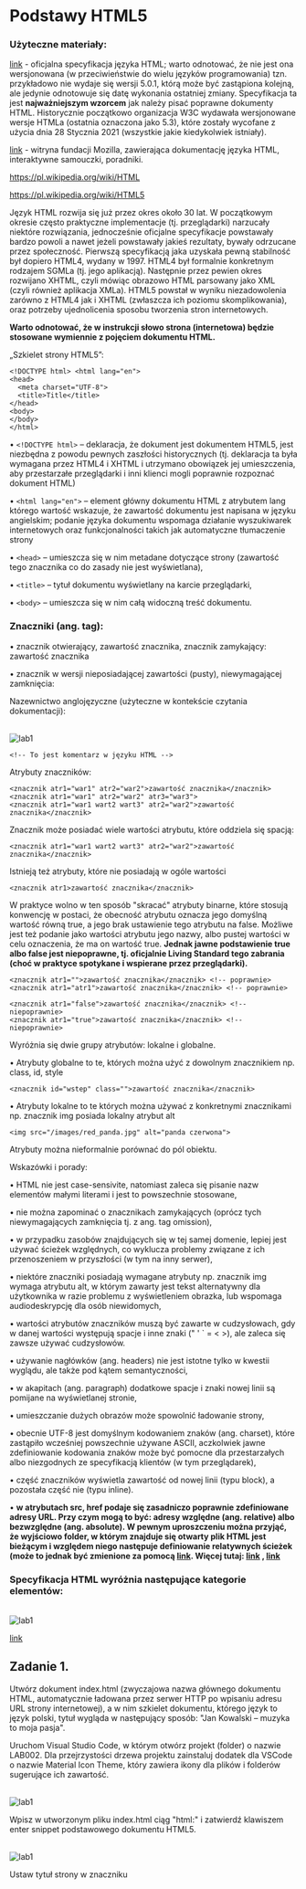 # Podstawy HTML5

### Użyteczne materiały:
[link](https://html.spec.whatwg.org/multipage/) - oficjalna specyfikacja języka HTML; warto odnotować, że nie jest ona wersjonowana (w przeciwieństwie do wielu języków programowania) tzn. przykładowo nie wydaje się wersji 5.0.1, którą może być zastąpiona kolejną, ale jedynie odnotowuje się datę wykonania ostatniej zmiany. Specyfikacja ta jest **najważniejszym wzorcem** jak należy pisać poprawne dokumenty HTML. Historycznie początkowo organizacja W3C wydawała wersjonowane wersje HTMLa (ostatnia oznaczona jako 5.3), które zostały wycofane z użycia dnia 28 Stycznia 2021 (wszystkie jakie kiedykolwiek istniały).

[link](https://developer.mozilla.org/en-US/docs/Web/HTML/) - witryna fundacji Mozilla, zawierająca dokumentację języka HTML, interaktywne samouczki, poradniki.

https://pl.wikipedia.org/wiki/HTML

https://pl.wikipedia.org/wiki/HTML5

Język HTML rozwija się już przez okres około 30 lat. W początkowym okresie często praktyczne implementacje (tj. przeglądarki) narzucały niektóre rozwiązania, jednocześnie oficjalne specyfikacje powstawały bardzo powoli a nawet jeżeli powstawały jakieś rezultaty, bywały odrzucane przez społeczność. Pierwszą specyfikacją jaka uzyskała pewną stabilność był dopiero HTML4, wydany w 1997. HTML4 był formalnie konkretnym rodzajem SGMLa (tj. jego aplikacją). Następnie przez pewien okres rozwijano XHTML, czyli mówiąc obrazowo HTML parsowany jako XML (czyli również aplikacja XMLa). HTML5 powstał w wyniku niezadowolenia zarówno z HTML4 jak i XHTML (zwłaszcza ich poziomu skomplikowania), oraz potrzeby ujednolicenia sposobu tworzenia stron internetowych.

**Warto odnotować, że w instrukcji słowo strona (internetowa) będzie stosowane wymiennie z pojęciem dokumentu HTML.**

„Szkielet strony HTML5”:

```
<!DOCTYPE html> <html lang="en">
<head>
  <meta charset="UTF-8">
  <title>Title</title>
</head>
<body>
</body>
</html>
```
• `<!DOCTYPE html>` – deklaracja, że dokument jest dokumentem HTML5, jest niezbędna z powodu pewnych zaszłości historycznych (tj. deklaracja ta była wymagana przez HTML4 i XHTML i utrzymano obowiązek jej umieszczenia, aby przestarzałe przeglądarki i inni klienci mogli poprawnie rozpoznać dokument HTML)

• `<html lang="en">` – element główny dokumentu HTML z atrybutem lang którego wartość wskazuje, że zawartość dokumentu jest napisana w języku angielskim; podanie języka dokumentu wspomaga działanie wyszukiwarek internetowych oraz funkcjonalności takich jak automatyczne tłumaczenie strony

• `<head>` – umieszcza się w nim metadane dotyczące strony (zawartość tego znacznika co do zasady nie jest wyświetlana),

• `<title>` – tytuł dokumentu wyświetlany na karcie przeglądarki,

• `<body>` – umieszcza się w nim całą widoczną treść dokumentu.

### Znaczniki (ang. tag):

• znacznik otwierający, zawartość znacznika, znacznik zamykający:
<znacznik>zawartość znacznika</znacznik>

• znacznik w wersji nieposiadającej zawartości (pusty), niewymagającej zamknięcia:
<znacznik>

Nazewnictwo anglojęzyczne (użyteczne w kontekście czytania dokumentacji): 

<br>![lab1](img/lab1v1.png)
```
<!-- To jest komentarz w języku HTML -->
```
Atrybuty znaczników:
```
<znacznik atr1="war1" atr2="war2">zawartość znacznika</znacznik> <znacznik atr1="war1" atr2="war2" atr3="war3">
<znacznik atr1="war1 wart2 wart3" atr2="war2">zawartość znacznika</znacznik>
```
Znacznik może posiadać wiele wartości atrybutu, które oddziela się spacją:
```
<znacznik atr1="war1 wart2 wart3" atr2="war2">zawartość znacznika</znacznik>
```
Istnieją też atrybuty, które nie posiadają w ogóle wartości
```
<znacznik atr1>zawartość znacznika</znacznik>
```
W praktyce wolno w ten sposób "skracać" atrybuty binarne, które stosują konwencję w postaci, że obecność atrybutu oznacza jego domyślną wartość równą true, a jego brak ustawienie tego atrybutu na false. Możliwe jest też podanie jako wartości atrybutu jego nazwy, albo pustej wartości w celu oznaczenia, że ma on wartość true. **Jednak jawne podstawienie true albo false jest niepoprawne, tj. oficjalnie Living Standard tego zabrania (choć w praktyce spotykane i wspierane przez przeglądarki).**
```
<znacznik atr1="">zawartość znacznika</znacznik> <!-- poprawnie>
<znacznik atr1="atr1">zawartość znacznika</znacznik> <!-- poprawnie>

<znacznik atr1="false">zawartość znacznika</znacznik> <!-- niepoprawnie>
<znacznik atr1="true">zawartość znacznika</znacznik> <!-- niepoprawnie>
```
Wyróżnia się dwie grupy atrybutów: lokalne i globalne.

• Atrybuty globalne to te, których można użyć z dowolnym znacznikiem np. class, id, style
```
<znacznik id="wstep" class="">zawartość znacznika</znacznik>
```

• Atrybuty lokalne to te których można używać z konkretnymi znacznikami np. znacznik img posiada lokalny atrybut alt
```
<img src="/images/red_panda.jpg" alt="panda czerwona">
```

Atrybuty można nieformalnie porównać do pól obiektu.

Wskazówki i porady:

• HTML nie jest case-sensivite, natomiast zaleca się pisanie nazw elementów małymi literami i jest to powszechnie stosowane,

• nie można zapominać o znacznikach zamykających (oprócz tych niewymagających zamknięcia tj. z ang. tag omission),

• w przypadku zasobów znajdujących się w tej samej domenie, lepiej jest używać ścieżek względnych, co wyklucza problemy związane z ich przenoszeniem w przyszłości (w tym na inny serwer),

• niektóre znaczniki posiadają wymagane atrybuty np. znacznik img wymaga atrybutu alt, w którym zawarty jest tekst alternatywny dla użytkownika w razie problemu z wyświetleniem obrazka, lub wspomaga audiodeskrypcję dla osób niewidomych,

• wartości atrybutów znaczników muszą być zawarte w cudzysłowach, gdy w danej wartości występują spacje i inne znaki (" ' ` = < >), ale zaleca się zawsze używać cudzysłowów.

• używanie nagłówków (ang. headers) nie jest istotne tylko w kwestii wyglądu, ale także pod kątem semantyczności,

• w akapitach (ang. paragraph) dodatkowe spacje i znaki nowej linii są pomijane na wyświetlanej stronie,

• umieszczanie dużych obrazów może spowolnić ładowanie strony,

• obecnie UTF-8 jest domyślnym kodowaniem znaków (ang. charset), które zastąpiło wcześniej powszechnie używane ASCII, aczkolwiek jawne zdefiniowanie kodowania znaków może być pomocne dla przestarzałych albo niezgodnych ze specyfikacją klientów (w tym przeglądarek),

• część znaczników wyświetla zawartość od nowej linii (typu block), a pozostała część nie (typu inline).

• **w atrybutach src, href podaje się zasadniczo poprawnie zdefiniowane adresy URL. Przy czym mogą to być: adresy względne (ang. relative) albo bezwzględne (ang. absolute). W pewnym uproszczeniu można przyjąć, że wyjściowo folder, w którym znajduje się otwarty plik HTML jest bieżącym i względem niego następuje definiowanie relatywnych ścieżek (może to jednak być zmienione za pomocą [link](https://html.spec.whatwg.org/multipage/semantics.html#the-base-element). Więcej tutaj: [link](https://url.spec.whatwg.org/#url-writing) , [link](https://url.spec.whatwg.org/#url-miscellaneous)**

### Specyfikacja HTML wyróżnia następujące kategorie elementów:

<br>![lab1](img/lab1v2.png)

[link](https://html.spec.whatwg.org/multipage/dom.html#kinds-of-content)

## **Zadanie 1.**

Utwórz dokument index.html (zwyczajowa nazwa głównego dokumentu HTML, automatycznie ładowana przez serwer HTTP po wpisaniu adresu URL strony internetowej), a w nim szkielet dokumentu, którego język to język polski, tytuł wygląda w następujący sposób: "Jan Kowalski – muzyka to moja pasja".

Uruchom Visual Studio Code, w którym otwórz projekt (folder) o nazwie LAB002. Dla przejrzystości drzewa projektu zainstaluj dodatek dla VSCode o nazwie Material Icon Theme, który zawiera ikony dla plików i folderów sugerujące ich zawartość.

<br>![lab1](img/lab1v3.png)

Wpisz w utworzonym pliku index.html ciąg "html:" i zatwierdź klawiszem enter snippet podstawowego dokumentu HTML5.

<br>![lab1](img/lab1v4.png)

Ustaw tytuł strony w znaczniku <title> na "Jan Kowalski - z pasją do muzyki".

Zainstaluj dodatek "Live Server". Jest to serwer deweloperski (czyli służący do tworzenia stron, a nie hostowania ich na produkcji). Słowo Live oznacza, że po zrobieniu jakiejkolwiek zmiany serwer przeładowuje stronę i ją od razu renderuje.

<br>![lab1](img/lab1v5.png)

Uruchomić stronę w przeglądarce klikając prawym przyciskiem myszy polu edytora a następnie wybrać opcję Open with Live Server.

<br>![lab1](img/lab1v6.png)

Dodatek odświeży automatycznie stronę po zapisaniu pliku w VSCode

<br>![lab1](img/lab1v7.png)

Niezapisany plik oznaczony jest kropką na karcie z nazwą pliku. **Zapisać plik i zapamiętać skrót służący do zapisywania ctrl+s (kropka powinna zniknąć a strona w przeglądarce zostać odświeżona).**

Na marginesie istnieje też możliwość zainstalowania dodatku, który renderuje HTML wewnątrz VSCode'a do szybkiego podglądu.

<br>![lab1](img/lab1v8.png)

W celu włączenia podglądu wciskamy najpierw ctrl+q a następnie po zwolnieniu tych klawiszy s.

## **Zadanie 2.**

Tag `<h1>` do `<h6>` służy do tworzenia nagłówków dla sekcji dokumentu.

Nagłówek pierwszego stopnia `<h1>` jest najważniejszy. W przeszłości zalecano wykorzystanie go jedynie jeden raz w całym dokumencie, jednak HTML5 zniósł to ograniczenie. Nagłówki mogą pojawiać się wielokrotnie w 
dokumencie.

Utwórz nagłówek pierwszego poziomu zawierający tytuł strony związany z zainteresowaniami np. Topo wspinaczkowe – przewodnik dla nowicjuszy

<br>![lab1](img/lab1v9.png)

Utwórz nagłówek 2 poziomu o tytule Zespół Redakcyjny. Oraz nagłówek 3 poziomu z imieniem i nazwiskiem.

Tag `<img src="" alt="">` służy do zamieszczania grafiki w dokumencie. Atrybuty `src` oraz `alt` są to atrybuty wymagane!

- src= definiuje ścieżkę do obrazka (preferowana jest ścieżka względna)

-alt= tekst wyświetlany, jeśli obrazek nie może zostać wczytany

```
<img src="images/red_panda.jpg" alt="Panda czerwona">
```
Więcej o tagu `<img>`
[link](https://html.spec.whatwg.org/multipage/embedded-content.html#the-img-element
https://developer.mozilla.org/en-US/docs/Web/HTML/Element/img)

_Uwaga boczna: założono, że w folderze bieżącym (tj. tym w którym znajduje się ten dokument HTML) znajduje się podfolder images, w którym dopiero znajduje się obraz JPEG._

Pod nagłówkiem umieść zdjęcie redaktora w formacie jpg.

<br>![lab1](img/lab1v10.png)

**Umieszczanie zdjęć o bardzo dobrej jakości znacznie obniży wydajność przetwarzania dokumentu HTML przez przeglądarkę.**

Znacznik `<p>` mówi o tym, że dany fragment dokumentu to akapit. Oznacza, to że jego zawartość jest połączona tematycznie i podczas renderingu pojawi się odstęp od innych elementów.

[link](https://developer.mozilla.org/en-US/docs/Web/HTML/Element/p)

[link](https://html.spec.whatwg.org/multipage/grouping-content.html#the-p-element)

```
<p>Treść paragrafu.</p>
```

Użyj tego znacznika do stworzenia opisu redaktora pod zdjęciem. Opis powinien zawierać więcej niż 600 znaków.

<br>![lab1](img/lab1v11.png)

Znacznik <hr> (horizontal breakdown) mówi, że w dalszej części dokumentu wystąpi zmiana tematu.

[link]https://developer.mozilla.org/en-US/docs/Web/HTML/Element/hr?retiredLocale=pl)
[link](https://html.spec.whatwg.org/multipage/grouping-content.html#the-hr-element)

Dodaj nowego redaktora a następnie oddziel treść dotyczącą poszczególnych redaktorów znacznikiem `<hr>`

<br>![lab1](img/lab1v12.png)

## **Zadanie 3.**

Utwórz nagłówek "Najpopularniejsze artykuły" 2 poziomu.

Utwórz listę nieuporządkowaną trzypoziomową związaną z tematyką strony. 

Przykładowa lista:

<br>![lab1](img/lab1v13.png)

Tworzenie list odbywa się przez zdefiniowanie korzenia znacznikiem `<ol>` (lista uporządkowana ordered list) lub `<ul>` (lista nieuporządkowana, unordered list). Następnie w zawartości znacznika definiujemy elementy listy oznaczone znacznikiem `<li>`.
```
<ol>
  <li>element 1</li>
  <li>element 2</li>
  <li>element 3</li>
  <li>element 4</li>
  <li>element 5</li>
</ol>
```
```
<ul>
  <li>element 1</li>
  <li>element 2</li>
  <li>element 3</li>
  <li>element 4</li>
  <li>element 5</li>
</ul>
```
Aby utworzyć listę zagnieżdżoną należy w elemencie listy zdefiniować nową listę:
```
<ol>
  <li>element 1</li>
  <li>element 2</li>
  <li>element 3
    <ul>
      <li>element 1</li>
      <li>element 2</li>
      <li>element 3</li>
      <li>element 4</li>
      <li>element 5</li>
    </ul>
  </li>
  <li>element 4</li>
  <li>element 5</li>
</ol>
```

[link](https://developer.mozilla.org/en-US/docs/Web/HTML/Element/ol)

[link](https://developer.mozilla.org/en-US/docs/Web/HTML/Element/ul)

[link](https://html.spec.whatwg.org/multipage/grouping-content.html#the-ol-element)

[link](https://html.spec.whatwg.org/multipage/grouping-content.html#the-ul-element)

## **Zadanie 4.**

Utwórz nagłówek **"Terminarz Wydarzeń"** a następnie utwórz tabelę związaną z wydarzeniami tematycznie związanymi z tytułem strony. Przy tworzeniu tabeli należy użyć atrybutów `colspan` (scalanie kolumn) i `rowspan` (scalanie wierszy) do połączenia komórek w odpowiednich miejscach.
Przykładowa tabela:

<br>![lab1](img/lab1v14.png)

Przykładowa tabela:
```
<table border="1">
  <thead>
    <tr>
      <th>Nagłówek 1 kolumny</th>
      <th>Nagłówek 2 kolumny</th>
      <th>Nagłówek 3 kolumny</th>
    </tr>
  </thead>
  <tbody>
    <tr>
      <th>Nagłówek 1 wiersza</th>
      <td>komórka 1</td>
      <td>komórka 2</td>
    </tr>
    <tr>
      <th>Nagłówek 2 wiersza</th>
      <td>komórka 3</td>
      <td>komórka 4</td>
    </tr>
  </tbody>
</table>
```
• `<table border="1">` główny znacznik, wewnątrz którego definiuje się strukturę tabeli

**Atrybut border jest dodany wyłącznie w celach demonstracyjnych/testowych!!! aby uwidocznić wygląd tabeli. ATRYBUTU NIE NALEŻY STOSOWAĆ WEDŁUG OBECNEJ SPECYFIKACJI HTML!**

• `<thead>` znacznik grupujący nagłówek tabeli

• `<tbody>` znacznik grupujący elementy ciała tabeli

• `<tr>` znacznik definiujący wiersz tabeli, wewnątrz niego zdefiniowane są komórki

• `<th>` znacznik definiujący komórkę nagłówkową

• `<td>` Znacznik definiujący komórkę

Łączenie wierszy i kolumn odbywa się za pomocą atrybutów `rowspan` i `colspan` dodawanych do znaczników komórek.

Łącząc komórki należy podać ich odpowiednią liczbę w danym wymiarze.
```
<table border="1">
  <thead>
    <tr>
      <th>Nagłówek 1 kolumny</th>
      <th colspan="2">połączenie dwóch nagłówków</th>
      <th>Nagłówek 4 kolumny</th>
    </tr>
  </thead>
  <tbody>
    <tr>
      <th>Nagłówek 1 wiersza</th>
      <td>komórka 1</td>
      <td>komórka 2</td>
      <td>komórka 3</td>
    </tr>
    <tr>
      <th>Nagłówek 2 wiersza</th>
      <td>komórka 4</td>
      <td>komórka 5</td>
      <td rowspan="2">połączenie dwóch komórek w kolumnie</td>
    </tr>
    <tr>
      <th>Nagłówek 3 wiersza</th>
      <td>komórka 7</td>
      <td>komórka 8</td>
    </tr>
  </tbody>
</table>
```
[link](https://developer.mozilla.org/en-US/docs/Web/HTML/Element/table)

[link](https://html.spec.whatwg.org/multipage/tables.html#the-table-element)

## **Zadanie 5.**
Znacznik footer (stopka strony) wydziela fragment dokumentu, w którym definiujemy informacje dodatkowe takie jak dane kontaktowe, informacje o prawach autorskich, linki do innych stron, inne informacje.
Wykorzystaj dotychczas zdobyte informacje na temat języka HTML do stworzenia stopki dokumentu zawierającej poprawnie użyte następujące znaczniki:
• `<address>` - wewnątrz znacznika zdefiniowane zostać powinny informacje kontaktowe

• `<a href="">` - służy do tworzenia hiperłączy (linków) w dokumentach. Atrybut href definiuje źródło, do którego odwołuje się zawartość znacznika. W praktyce href powinien być poprawnie zdefiniowanym adresem URL.

• `<img width="", heigth="">` osadzone jako zawartość <a> i będące linkami do social media (tj. obraz jest jednocześnie linkiem). Atrybuty width i height pozwalają określić rozmiar obrazka w pixelach.

Wykorzystaj encje do oznaczenia praw autorskich (copyrightów):

[link](https://developer.mozilla.org/en-US/docs/Glossary/Entity)

Przed upowszechnieniem się `UTF-8` encje były konieczne do reprezentowania znaków specjalnych. Obecnie są częściej wykorzystywane, aby wypisać poprawnie znaki <, >, które łatwo pomylić syntaktycznie z początkiem/końcem znaczników.

## **Zadanie 6.**

Zapoznaj się z dokumentacją następujących znaczników:

[link](https://html.spec.whatwg.org/multipage/text-level-semantics.html#usage-summary)

Następnie napisz akapit, który poprawnie wykorzystuje następujące znaczniki:
• `<b>` - reprezentuje fragment tekstu, na który zwraca się uwagę z praktycznych powodów ("bring attention"), bez przekazywania dodatkowego znaczenia i bez sugerowania innej narracji lub nastroju, takich jak słowa kluczowe w streszczeniu dokumentu. W czasach historycznych był to znacznik prezentacyjny "bold font"; wciąż wiele przeglądarek renderuje jego zawartość jako pogrubioną czcionkę, jednak obecnie nie należy polegać na tym zachowaniu. Przykładowo wyszukiwarka potraktuje zawartość tego znacznika jako kluczową dla strony (więc będzie mieć to znaczenie przy pozycjonowaniu strony dla danej frazy), stąd nie powinno się oznaczać tym znacznikiem mniej lub bardziej przypadkowych tekstów.
• `<i>` - reprezentuje fragment tekstu w innej narracji lub nastroju, lub w inny sposób odbiegający od normalnego tekstu np. termin techniczny. W czasach historycznych był to znacznik prezentacyjny "italic", wciąż wiele przeglądarek renderuje jego zawartość jako kursywę, jednak obecnie nie należy polegać na tym zachowaniu.

• `<q>` - reprezentuje cytat (od ang. quotation).

Porównaj wynik renderowania znaczników:

• `<cite>`

• `<em>`

• `<var>`

Co możesz o nim powiedzieć?

## **Zadanie 7.**

Uporządkuj zawartość strony wykorzystując poniższe znaczniki:

• `<hgroup>` - jest używany do grupowania nagłówków <h1>-<h6>, które tworzą hierarchię sekcji na stronie

• `<header>` - jest używany do zawarcia informacji lub elementów, które są zazwyczaj umieszczone na górze strony i dostarczają ogólnych informacji o treści strony lub sekcji

• `<article>` - ma znaczenie semantyczne związane z sekcją lub treścią, która stanowi niezależną i samodzielnie sensowną część strony internetowej lub dokumentu.

• `<section>` - treści, które są ze sobą powiązane tematycznie lub konceptualnie

• `<aside>` - informacje dodatkowe, które mogą być interesujące, ale nie są niezbędne do zrozumienia treści głównej

• `<nav>` - oznaczaniem sekcji nawigacyjnej strony internetowej

• `<menu>` - znacznik tworzący menu, jest używany zamiast znacznika <ul> - aby semantycznie wskazać, że opcje wewnątrz niego zdefiniowane za pomocą <li> tworzą menu.

**Do każdego z nagłówków drugiego poziomu dodaj atrybut id o unikatowej wartości. Następnie utwórz menu składające się z hiperłączy do odpowiednich nagłówków.**

Hiperłącza mogą odwoływać się do nagłówków przez zdefiniowanie wartości atrybutu href jako **#[id znacznika]**:
```
<a href="#heading">Przejdź do nagłówka o id heading.</a>
<div style="display: block;height: 5000px;"></div>
<h2 id=heading>Nagłówek o id heading</h2>
```

## **Zadanie 8.[*]**

Utwórz dokument będący pierwszym wpisem na blogu. Wykorzystaj zdobytą wiedzę do stworzenia treści wpisu, dodania zdjęć oraz ciekawostki. Ciekawostka powinna być zdefiniowana z użyciem znaczników `<details>` oraz `<summary>`.

[link](https://developer.mozilla.org/en-US/docs/Web/HTML/Element/details)

[link](https://html.spec.whatwg.org/multipage/interactive-elements.html#the-details-element)

`<mark>`

  `<cite>`

  `<ruby>`
